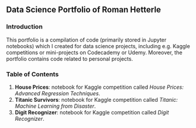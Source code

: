 ## Data Science Portfolio of Roman Hetterle

### Introduction

This portfolio is a compilation of code (primarily stored in Jupyter notebooks) which I created for data science projects, including e.g. Kaggle competitions or mini-projects on Codecademy or Udemy. Moreover, the portfolio contains code related to personal projects.

### Table of Contents

1. **House Prices**: notebook for Kaggle competition called *House Prices: Advanced Regression Techniques*.
2. **Titanic Survivors**: notebook for Kaggle competition called *Titanic: Machine Learning from Disaster*.
3. **Digit Recognizer**: notebook for Kaggle competition called *Digit Recognizer*.

